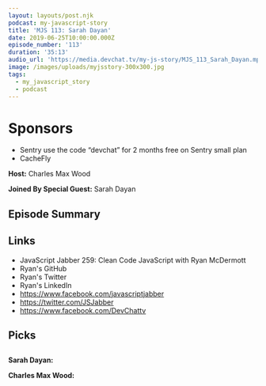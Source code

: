 ```yaml
---
layout: layouts/post.njk
podcast: my-javascript-story
title: 'MJS 113: Sarah Dayan'
date: 2019-06-25T10:00:00.000Z
episode_number: '113'
duration: '35:13'
audio_url: 'https://media.devchat.tv/my-js-story/MJS_113_Sarah_Dayan.mp3'
image: /images/uploads/myjsstory-300x300.jpg
tags:
  - my_javascript_story
  - podcast
---
```

# Sponsors

* Sentry use the code “devchat” for 2 months free on Sentry small plan
* CacheFly

**Host:** Charles Max Wood



**Joined By Special Guest:** Sarah Dayan



## **Episode Summary**



## **Links**

* JavaScript Jabber 259: Clean Code JavaScript with Ryan McDermott
* Ryan's GitHub
* Ryan's Twitter
* Ryan's LinkedIn 
* https://www.facebook.com/javascriptjabber
* https://twitter.com/JSJabber
* https://www.facebook.com/DevChattv

## Picks

## 

**Sarah Dayan:**

**Charles Max Wood:**
